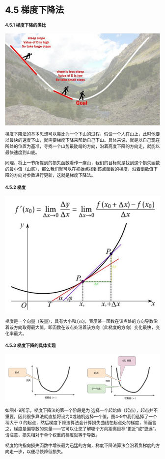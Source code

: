 # 4.5 梯度下降法

#### 4.5.1 梯度下降的类比

![&#x56FE;4-7 &#x68AF;&#x5EA6;&#x4E0B;&#x964D;&#x7684;&#x7C7B;&#x6BD4;](../.gitbook/assets/tu-pian-4.png)

梯度下降法的基本思想可以类比为一个下山的过程，假设一个人在山上，此时他要以最快的速度下山，就需要梯度下降来帮助自己下山。具体来说，就是以自己现在所处的位置为基准，寻找一个山势最陡峭的方向，沿着高度下降的方向走，就能以最快速度到山底。

同理，将上一节所提到的损失函数看作一座山，我们的目标就是找到这个损失函数的最小值（山底），那么我们就可以在初始点找到该点函数的梯度，沿着函数值下降的方向对参数进行更新，这就是梯度下降法。

#### 4.5.2 梯度

![&#x56FE;4-8 &#x68AF;&#x5EA6;&#x7684;&#x6570;&#x5B66;&#x6A21;&#x578B;](../.gitbook/assets/bu-huo%20%285%29.PNG)

梯度是一个向量（矢量），具有大小和方向，表示某一函数在该点处的方向导数沿着该方向取得最大值，即函数在该点处沿着该方向（此梯度的方向）变化最快，变化率最大。

#### 4.5.3 梯度下降的具体实现

![&#x56FE;4-9 &#x68AF;&#x5EA6;&#x4E0B;&#x964D;](../.gitbook/assets/bu-huo%20%281%29.PNG)

如图4-9所示，梯度下降法的第一个阶段是为 选择一个起始值（起点），起点并不重要，因此很多算法就直接将设为0或随机选择一个值。图4-9中我们选择了一个稍大于 0 的起点，然后梯度下降法算法会计算损失曲线在起点处的梯度，简而言之，梯度是偏导数的矢量——它可以让您了解哪个方向距离目标“更近”或“更远”。请注意，损失相对于单个权重的梯度就等于导数。

梯度始终指向损失函数中增长最为迅猛的方向，梯度下降法算法会沿着负梯度的方向走一步，以便尽快降低损失。

